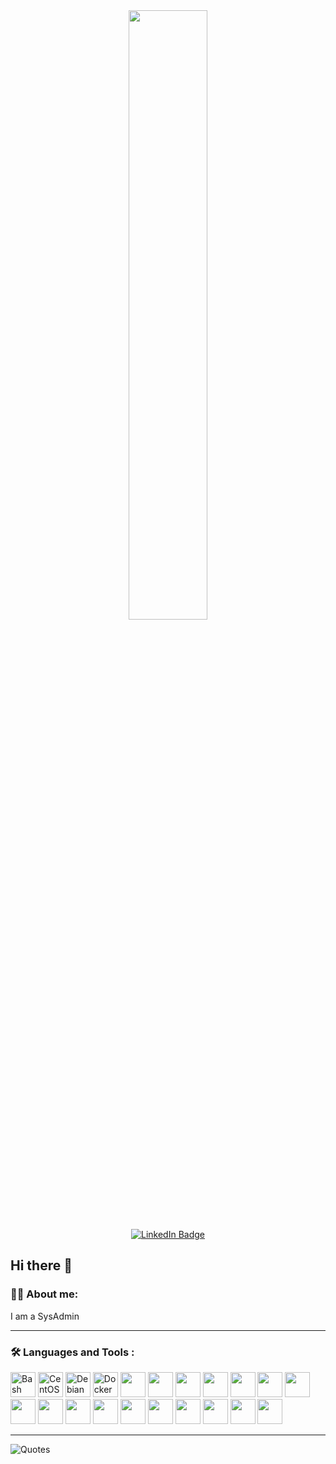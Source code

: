 <div id="header" align="center">
  <img src="https://media1.giphy.com/media/v1.Y2lkPTc5MGI3NjExczNvYnByM3c3ZHYwMm56ZjVrYWRpcWZwNGIxczFhM2pyYTB0ZWRwcCZlcD12MV9pbnRlcm5hbF9naWZfYnlfaWQmY3Q9Zw/WTO8QA0mX2Cfw5vhkp/giphy.gif" width="50%"/>
  <div id="badges">
    <a href="linkedin.com">
      <img src="https://img.shields.io/badge/LinkedIn-blue?style=for-the-badge&logo=linkedin&logoColor=white" alt="LinkedIn Badge"/>
    </a>
  </div>
  <img src="https://komarev.com/ghpvc/?username=alexhaiduk&style=flat-square&color=blue" alt=""/>
</div>

<!-- ![](https://komarev.com/ghpvc/?username=alexhaiduk&color=lightgrey) -->

  ## Hi there 👋

### :man_technologist: About me:

I am a SysAdmin

---

### :hammer_and_wrench: Languages and Tools :

<div>
  <img src="https://cdn.jsdelivr.net/gh/devicons/devicon@latest/icons/bash/bash-original.svg" title="Bash" alt="Bash" width="40" height="40"/>
  <img src="https://cdn.jsdelivr.net/gh/devicons/devicon@latest/icons/centos/centos-original.svg" title="CentOS" alt="CentOS" width="40" height="40"/>
  <img src="https://cdn.jsdelivr.net/gh/devicons/devicon@latest/icons/debian/debian-original.svg" title="Debian" alt="Debian" width="40" height="40"/>
  <img src="https://cdn.jsdelivr.net/gh/devicons/devicon@latest/icons/docker/docker-original.svg" title="Docker" alt="Docker" width="40" height="40"/>
  <img src="https://cdn.jsdelivr.net/gh/devicons/devicon@latest/icons/firefox/firefox-original.svg" title="" alt="" width="40" height="40"/>
  <img src="https://cdn.jsdelivr.net/gh/devicons/devicon@latest/icons/github/github-original.svg" title="" alt="" width="40" height="40"/>
  <img src="https://cdn.jsdelivr.net/gh/devicons/devicon@latest/icons/gitlab/gitlab-original.svg" title="" alt="" width="40" height="40"/>
  <img src="https://cdn.jsdelivr.net/gh/devicons/devicon@latest/icons/json/json-original.svg" title="" alt="" width="40" height="40"/>
  <img src="https://cdn.jsdelivr.net/gh/devicons/devicon@latest/icons/linux/linux-original.svg" title="" alt="" width="40" height="40"/>
  <img src="https://cdn.jsdelivr.net/gh/devicons/devicon@latest/icons/linkedin/linkedin-original.svg" title="" alt="" width="40" height="40"/>
  <img src="https://cdn.jsdelivr.net/gh/devicons/devicon@latest/icons/lua/lua-original.svg" title="" alt="" width="40" height="40"/>
  <img src="https://cdn.jsdelivr.net/gh/devicons/devicon@latest/icons/markdown/markdown-original.svg" title="" alt="" width="40" height="40"/>
  <img src="https://cdn.jsdelivr.net/gh/devicons/devicon@latest/icons/nano/nano-original.svg" title="" alt="" width="40" height="40"/>
  <img src="https://cdn.jsdelivr.net/gh/devicons/devicon@latest/icons/nginx/nginx-original.svg" title="" alt="" width="40" height="40"/>
  <img src="https://cdn.jsdelivr.net/gh/devicons/devicon@latest/icons/pfsense/pfsense-original.svg" title="" alt="" width="40" height="40"/>
  <!--img src="https://cdn.jsdelivr.net/gh/devicons/devicon@latest/icons/proxmox/proxmox-original.svg" title="" alt="" width="40" height="40"/-->
  <img src="https://cdn.jsdelivr.net/gh/devicons/devicon@latest/icons/proxmox/proxmox-original-wordmark.svg" title="" alt="" width="40" height="40"/>
  <img src="https://cdn.jsdelivr.net/gh/devicons/devicon@latest/icons/python/python-original.svg" title="" alt="" width="40" height="40"/>
  <img src="https://cdn.jsdelivr.net/gh/devicons/devicon@latest/icons/ubuntu/ubuntu-original.svg" title="" alt="" width="40" height="40"/>
  <img src="https://cdn.jsdelivr.net/gh/devicons/devicon@latest/icons/vscodium/vscodium-original.svg" title="" alt="" width="40" height="40"/>
  <img src="https://cdn.jsdelivr.net/gh/devicons/devicon@latest/icons/windows11/windows11-original.svg" title="" alt="" width="40" height="40"/>
  <img src="https://cdn.jsdelivr.net/gh/devicons/devicon@latest/icons/powershell/powershell-original.svg" title="" alt="" width="40" height="40"/>
  <!--img src="https://cdn.jsdelivr.net/gh/devicons/devicon@latest/icons/ansible/ansible-original.svg" title="" alt="" width="40" height="40"/-->
</div>

---

![Quotes](https://quotes-github-readme.vercel.app/api?type=horizontal&theme=dark)
